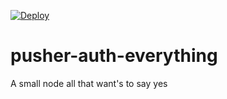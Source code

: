[![Deploy](https://www.herokucdn.com/deploy/button.svg)](https://heroku.com/deploy)

# pusher-auth-everything
A small node all that want's to say yes
